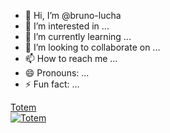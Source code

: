 - 👋 Hi, I’m @bruno-lucha
- 👀 I’m interested in ...
- 🌱 I’m currently learning ...
- 💞️ I’m looking to collaborate on ...
- 📫 How to reach me ...
- 😄 Pronouns: ...
- ⚡ Fun fact: ...

<!---
bruno-lucha/bruno-lucha is a ✨ special ✨ repository because its `README.md` (this file) appears on your GitHub profile.
You can click the Preview link to take a look at your changes.
--->
<a href='https://www.skindex.pro/totem/'>Totem<br /><img src='https://www.skindex.pro/static/preview/totem-0e165d38-c501-45ed-a099-5776d905787e.png' alt='Totem' border='0' /></a>
